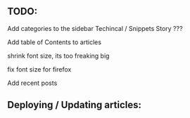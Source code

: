 ## TODO:

Add categories to the sidebar
Techincal / Snippets
Story
???

Add table of Contents to articles

shrink font size, its too freaking big

fix font size for firefox 

Add recent posts


## Deploying / Updating articles:

